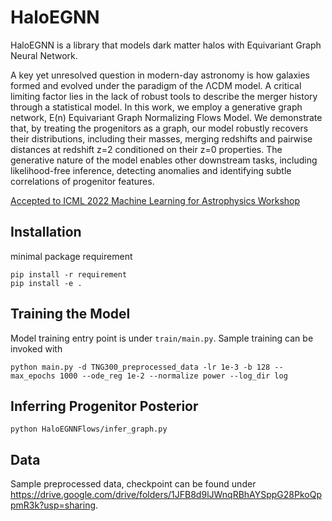 # HaloEGNN

HaloEGNN is a library that models dark matter halos with Equivariant Graph Neural Network.

A key yet unresolved question in modern-day astronomy is how galaxies formed and evolved under the paradigm of the ΛCDM model. A critical limiting factor lies in the lack of robust tools to describe the merger history through a statistical model. In this work, we employ a generative graph network, E(n) Equivariant Graph Normalizing Flows Model. We demonstrate that, by treating the progenitors as a graph, our model robustly recovers their distributions, including their masses, merging redshifts and pairwise distances at redshift z=2 conditioned on their z=0 properties. The generative nature of the model enables other downstream tasks, including likelihood-free inference, detecting anomalies and identifying subtle correlations of progenitor features.

[Accepted to ICML 2022 Machine Learning for Astrophysics Workshop](https://arxiv.org/abs/2207.02786)


## Installation
minimal package requirement
```
pip install -r requirement
pip install -e .
```

## Training the Model
Model training entry point is under `train/main.py`.
Sample training can be invoked with
```
python main.py -d TNG300_preprocessed_data -lr 1e-3 -b 128 --max_epochs 1000 --ode_reg 1e-2 --normalize power --log_dir log
```

## Inferring Progenitor Posterior
```
python HaloEGNNFlows/infer_graph.py
```

## Data
Sample preprocessed data, checkpoint can be found under https://drive.google.com/drive/folders/1JFB8d9lJWnqRBhAYSppG28PkoQppmR3k?usp=sharing.

